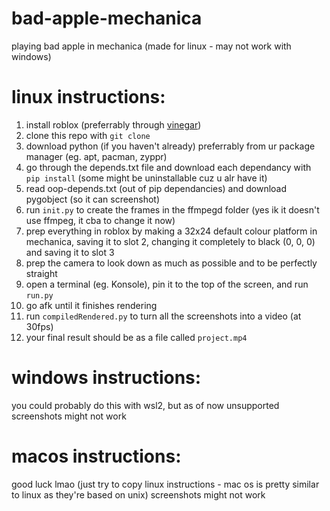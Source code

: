 # bad-apple-mechanica
playing bad apple in mechanica (made for linux - may not work with windows)

# linux instructions:
1. install roblox (preferrably through [vinegar](https://devforum.roblox.com/t/vinegar-the-better-way-to-run-roblox-on-linux/2224394))
2. clone this repo with `git clone`
3. download python (if you haven't already) preferrably from ur package manager (eg. apt, pacman, zyppr)
4. go through the depends.txt file and download each dependancy with `pip install` (some might be uninstallable cuz u alr have it)
5. read oop-depends.txt (out of pip dependancies) and download pygobject (so it can screenshot)
6. run `init.py` to create the frames in the ffmpegd folder (yes ik it doesn't use ffmpeg, it cba to change it now)
7. prep everything in roblox by making a 32x24 default colour platform in mechanica, saving it to slot 2, changing it completely to black (0, 0, 0) and saving it to slot 3
8. prep the camera to look down as much as possible and to be perfectly straight
9. open a terminal (eg. Konsole), pin it to the top of the screen, and run `run.py`
10. go afk until it finishes rendering
11. run `compiledRendered.py` to turn all the screenshots into a video (at 30fps)
12. your final result should be as a file called `project.mp4`

# windows instructions:
you could probably do this with wsl2, but as of now unsupported
screenshots might not work

# macos instructions:
good luck lmao
(just try to copy linux instructions - mac os is pretty similar to linux as they're based on unix)
screenshots might not work

